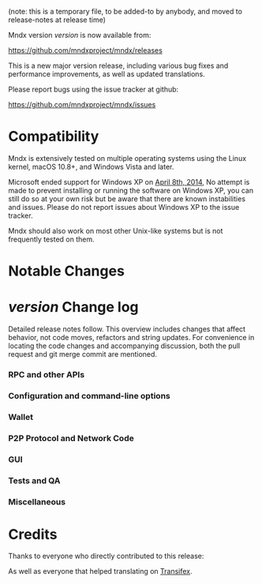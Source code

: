 (note: this is a temporary file, to be added-to by anybody, and moved to release-notes at release time)

Mndx version *version* is now available from:

  <https://github.com/mndxproject/mndx/releases>

This is a new major version release, including various bug fixes and
performance improvements, as well as updated translations.

Please report bugs using the issue tracker at github:

  <https://github.com/mndxproject/mndx/issues>

Compatibility
==============

Mndx is extensively tested on multiple operating systems using
the Linux kernel, macOS 10.8+, and Windows Vista and later.

Microsoft ended support for Windows XP on [April 8th, 2014](https://www.microsoft.com/en-us/WindowsForBusiness/end-of-xp-support),
No attempt is made to prevent installing or running the software on Windows XP, you
can still do so at your own risk but be aware that there are known instabilities and issues.
Please do not report issues about Windows XP to the issue tracker.

Mndx should also work on most other Unix-like systems but is not
frequently tested on them.

Notable Changes
===============



*version* Change log
=================

Detailed release notes follow. This overview includes changes that affect
behavior, not code moves, refactors and string updates. For convenience in locating
the code changes and accompanying discussion, both the pull request and
git merge commit are mentioned.

### RPC and other APIs


### Configuration and command-line options


### Wallet


### P2P Protocol and Network Code


### GUI


### Tests and QA


### Miscellaneous


Credits
=======

Thanks to everyone who directly contributed to this release:


As well as everyone that helped translating on [Transifex](https://www.transifex.com/projects/p/mndxcoin-translations/).
